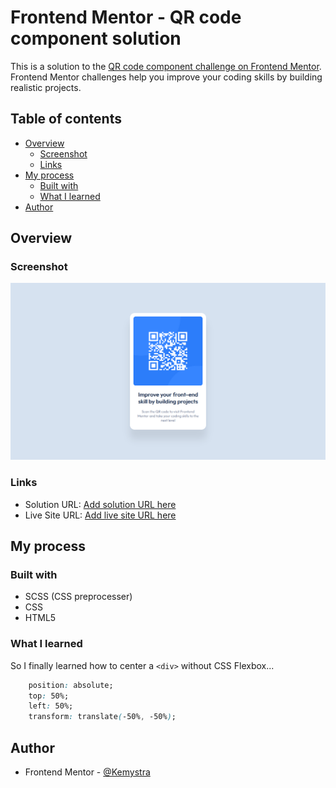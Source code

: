 # Frontend Mentor - QR code component solution

This is a solution to the [QR code component challenge on Frontend Mentor](https://www.frontendmentor.io/challenges/qr-code-component-iux_sIO_H). Frontend Mentor challenges help you improve your coding skills by building realistic projects. 

## Table of contents

- [Overview](#overview)
  - [Screenshot](#screenshot)
  - [Links](#links)
- [My process](#my-process)
  - [Built with](#built-with)
  - [What I learned](#what-i-learned)
- [Author](#author)

## Overview

### Screenshot

![](./images/ss.png)

### Links

- Solution URL: [Add solution URL here](https://your-solution-url.com)
- Live Site URL: [Add live site URL here](https://your-live-site-url.com)

## My process

### Built with

- SCSS (CSS preprocesser)
- CSS
- HTML5

### What I learned

So I finally learned how to center a `<div>` without CSS Flexbox...
```css
    position: absolute;
    top: 50%;
    left: 50%;
    transform: translate(-50%, -50%);
```

## Author

- Frontend Mentor - [@Kemystra](https://www.frontendmentor.io/profile/Kemystra)